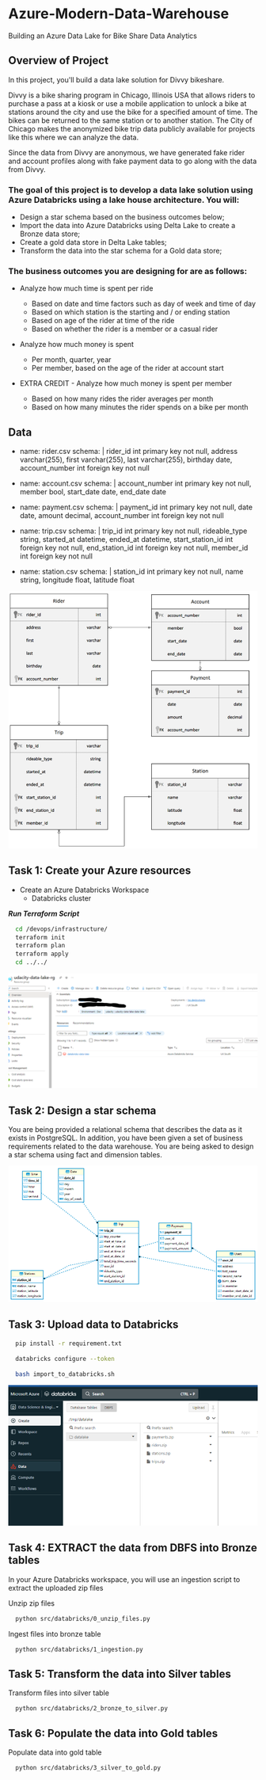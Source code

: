 # Azure-Modern-Data-Warehouse
Building an Azure Data Lake for Bike Share Data Analytics

## Overview of Project

In this project, you'll build a data lake solution for Divvy bikeshare.

Divvy is a bike sharing program in Chicago, Illinois USA that allows riders to purchase a pass at a kiosk or use a mobile application to unlock a bike at stations around the city and use the bike for a specified amount of time. The bikes can be returned to the same station or to another station. The City of Chicago makes the anonymized bike trip data publicly available for projects like this where we can analyze the data.

Since the data from Divvy are anonymous, we have generated fake rider and account profiles along with fake payment data to go along with the data from Divvy. 

### The goal of this project is to develop a data lake solution using Azure Databricks using a lake house architecture. You will:

* Design a star schema based on the business outcomes below;
* Import the data into Azure Databricks using Delta Lake to create a Bronze data store;
* Create a gold data store in Delta Lake tables;
* Transform the data into the star schema for a Gold data store;

### The business outcomes you are designing for are as follows:
* Analyze how much time is spent per ride
    * Based on date and time factors such as day of week and time of day
    * Based on which station is the starting and / or ending station
    * Based on age of the rider at time of the ride
    * Based on whether the rider is a member or a casual rider

* Analyze how much money is spent
    * Per month, quarter, year
    * Per member, based on the age of the rider at account start

* EXTRA CREDIT - Analyze how much money is spent per member
    * Based on how many rides the rider averages per month
    * Based on how many minutes the rider spends on a bike per month

## Data

- name: rider.csv
  schema: |
    rider_id int primary key not null,
    address varchar(255),
    first varchar(255),
    last varchar(255),
    birthday date,
    account_number int foreign key not null

- name: account.csv
  schema: |
    account_number int primary key not null,
    member bool,
    start_date date,
    end_date date

- name: payment.csv
  schema: |
    payment_id int primary key not null,
    date date,
    amount decimal, 
    account_number int foreign key not null

- name: trip.csv
  schema: |
    trip_id int primary key not null,
    rideable_type string, 
    started_at datetime,
    ended_at datetime,
    start_station_id int foreign key not null, 
    end_station_id int foreign key not null, 
    member_id int foreign key not null

- name: station.csv
  schema: |
    station_id int primary key not null,
    name string,
    longitude float,
    latitude float

![Divy ERD](/images/divvy_erd.png)


## Task 1: Create your Azure resources
* Create an Azure Databricks Workspace
  * Databricks cluster

***Run Terraform Script*** 

```bash
  cd /devops/infrastructure/
  terraform init
  terraform plan
  terraform apply
  cd ../../
```

![Resource Group New](/images/resource_group%20-%20Copy.png)



## Task 2: Design a star schema
You are being provided a relational schema that describes the data as it exists in PostgreSQL. In addition, you have been given a set of business requirements related to the data warehouse. You are being asked to design a star schema using fact and dimension tables.

![Star Schema](/images/udacitysynapse_star.png)

## Task 3: Upload data to Databricks

```bash
  pip install -r requirement.txt
```

```bash
  databricks configure --token
```


```bash
  bash import_to_databricks.sh
```

![Upload](/images/data_in_dbfs.png)

## Task 4: EXTRACT the data from DBFS into Bronze tables
In your Azure Databricks workspace, you will use an ingestion script to extract the uploaded zip files

Unzip zip files
```bash
  python src/databricks/0_unzip_files.py
```

Ingest files into bronze table 
```bash
  python src/databricks/1_ingestion.py
```

## Task 5: Transform the data into Silver tables 

Transform files into silver table 
```bash
  python src/databricks/2_bronze_to_silver.py
```

## Task 6: Populate the data into Gold tables 

Populate data into gold table 
```bash
  python src/databricks/3_silver_to_gold.py
```


